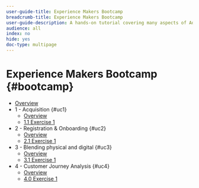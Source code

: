 ```yaml
---
user-guide-title: Experience Makers Bootcamp
breadcrumb-title: Experience Makers Bootcamp
user-guide-description: A hands-on tutorial covering many aspects of Adobe Experience Platform.
audience: all
index: no
hide: yes
doc-type: multipage
---
```


# Experience Makers Bootcamp {#bootcamp}

+ [Overview](/help/bootcamp/overview.md)
+ 1 - Acquisition {#uc1}
  + [Overview](/help/bootcamp/uc/uc1/uc1.md)
  + [1.1 Exercise 1](/help/bootcamp/uc/uc1/ex1.md)
+ 2 - Registration & Onboarding {#uc2}
  + [Overview](/help/bootcamp/uc/uc2/uc2.md)
  + [2.1 Exercise 1](/help/bootcamp/uc/uc2/ex1.md)
+ 3 - Blending physical and digital {#uc3}
  + [Overview](/help/bootcamp/uc/uc3/uc3.md)
  + [3.1 Exercise 1](/help/bootcamp/uc/uc3/ex1.md)
+ 4 - Customer Journey Analysis {#uc4}
  + [Overview](/help/bootcamp/uc/uc4/uc4.md)
  + [4.0 Exercise 1](/help/bootcamp/uc/uc4/ex0.md)